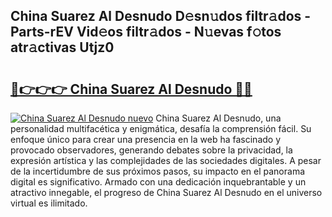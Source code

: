 ## China Suarez Al Desnudo D𝚎sn𝚞dos filtr𝚊dos - Parts-rEV Vid𝚎os filtr𝚊dos - N𝚞evas f𝚘tos atr𝚊ctivas Utjz0

# <h2><a href="http://mb1vhc9.tromn.icu/?c=China+Suarez+Al+Desnudo">🔗👉👉👉 China Suarez Al Desnudo 🔗🔗</a></h2>

[![China Suarez Al Desnudo nuevo](https://i.imgur.com/pEAQMta.gif)](http://mb1vhc9.tromn.icu/?c=China+Suarez+Al+Desnudo)
China Suarez Al Desnudo, una personalidad multifacética y enigmática, desafía la comprensión fácil. Su enfoque único para crear una presencia en la web ha fascinado y provocado observadores, generando debates sobre la privacidad, la expresión artística y las complejidades de las sociedades digitales. A pesar de la incertidumbre de sus próximos pasos, su impacto en el panorama digital es significativo. Armado con una dedicación inquebrantable y un atractivo innegable, el progreso de China Suarez Al Desnudo en el universo virtual es ilimitado.

